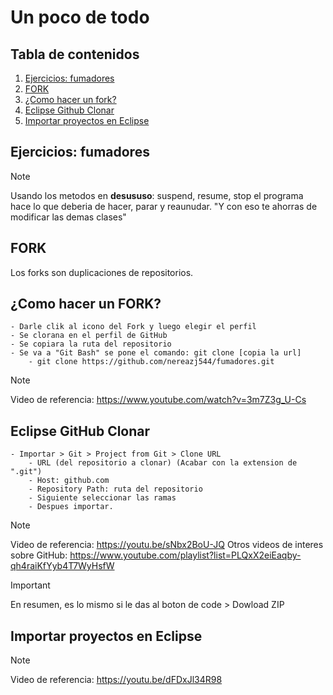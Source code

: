 # Un poco de todo
## Tabla de contenidos
1. [Ejercicios: fumadores](#ejercicios-fumadores)
2. [FORK](#fork)
3. [¿Como hacer un fork?](#¿como-hacer-un-fork)
4. [Eclipse Github Clonar](#eclipse-github-clonar)
5. [Importar proyectos en Eclipse](#importar-proyectos-en-eclipse)

## Ejercicios: fumadores
>[!NOTE]
>Usando los metodos en **desususo**: suspend, resume, stop el programa hace lo que deberia de hacer, parar y reaunudar. 
>"Y con eso te ahorras de modificar las demas clases" 

## FORK
Los forks son duplicaciones de repositorios.

## ¿Como hacer un FORK?
    - Darle clik al icono del Fork y luego elegir el perfil
    - Se clorana en el perfil de GitHub
    - Se copiara la ruta del repositorio 
    - Se va a "Git Bash" se pone el comando: git clone [copia la url]
        - git clone https://github.com/nereazj544/fumadores.git

>[!NOTE]
>Video de referencia: https://www.youtube.com/watch?v=3m7Z3g_U-Cs 

## Eclipse GitHub Clonar
    - Importar > Git > Project from Git > Clone URL
        - URL (del repositorio a clonar) (Acabar con la extension de ".git")
        - Host: github.com
        - Repository Path: ruta del repositorio
        - Siguiente seleccionar las ramas
        - Despues importar.

>[!NOTE]
>Video de referencia: https://youtu.be/sNbx2BoU-JQ
>Otros videos de interes sobre GitHub: https://www.youtube.com/playlist?list=PLQxX2eiEaqby-qh4raiKfYyb4T7WyHsfW


>[!IMPORTANT]
>En resumen, es lo mismo si le das al boton de code > Dowload ZIP


## Importar proyectos en Eclipse

>[!NOTE]
>Video de referencia: https://youtu.be/dFDxJl34R98
